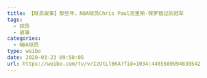```yaml
---
title: 【球员故事】那些年，NBA球员Chris Paul克里斯·保罗错过的冠军
tags:
  - 球员
  - 故事
categories:
  - NBA球员
type: weibo
date: 2020-03-23 09:50:05
url: https://weibo.com/tv/v/IzUtLl6KA?fid=1034:4485580994838542
---
```


<!-- more -->